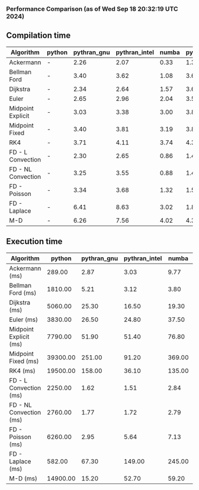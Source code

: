 ### Performance Comparison (as of Wed Sep 18 20:32:19 UTC 2024)
## Compilation time
Algorithm                 | python                    | pythran_gnu               | pythran_intel             | numba                     | pyccel_fortran_gnu        | pyccel_c_gnu              | pyccel_fortran_intel      | pyccel_c_intel           
------------------------- | ------------------------- | ------------------------- | ------------------------- | ------------------------- | ------------------------- | ------------------------- | ------------------------- | -------------------------
Ackermann                 | -                         | 2.26                      | 2.07                      | 0.33                      | 1.32                      | 1.27                      | 1.40                      | 1.34                     
Bellman Ford              | -                         | 3.40                      | 3.62                      | 1.08                      | 3.65                      | 3.92                      | 3.73                      | 4.37                     
Dijkstra                  | -                         | 2.34                      | 2.64                      | 1.57                      | 3.69                      | 3.94                      | 3.86                      | 4.43                     
Euler                     | -                         | 2.65                      | 2.96                      | 2.04                      | 3.59                      | 3.92                      | 3.75                      | 4.36                     
Midpoint Explicit         | -                         | 3.03                      | 3.38                      | 3.00                      | 3.83                      | 4.15                      | 3.95                      | 4.54                     
Midpoint Fixed            | -                         | 3.40                      | 3.81                      | 3.19                      | 3.87                      | 4.23                      | 4.01                      | 4.63                     
RK4                       | -                         | 3.71                      | 4.11                      | 3.74                      | 4.32                      | 4.61                      | 4.41                      | 5.03                     
FD - L Convection         | -                         | 2.30                      | 2.65                      | 0.86                      | 1.40                      | 3.91                      | 1.56                      | 4.36                     
FD - NL Convection        | -                         | 3.25                      | 3.55                      | 0.88                      | 1.41                      | 3.94                      | 1.58                      | 4.33                     
FD - Poisson              | -                         | 3.34                      | 3.68                      | 1.32                      | 1.52                      | 3.98                      | 2.73                      | 4.44                     
FD - Laplace              | -                         | 6.41                      | 8.63                      | 3.02                      | 1.81                      | 4.33                      | 2.07                      | 4.82                     
M-D                       | -                         | 6.26                      | 7.56                      | 4.02                      | 4.33                      | 4.45                      | 4.52                      | 5.24                     

## Execution time
Algorithm                 | python                    | pythran_gnu               | pythran_intel             | numba                     | pyccel_fortran_gnu        | pyccel_c_gnu              | pyccel_fortran_intel      | pyccel_c_intel           
------------------------- | ------------------------- | ------------------------- | ------------------------- | ------------------------- | ------------------------- | ------------------------- | ------------------------- | -------------------------
Ackermann (ms)            | 289.00                    | 2.87                      | 3.03                      | 9.77                      | 1.50                      | 1.50                      | 8.78                      | 4.76                     
Bellman Ford (ms)         | 1810.00                   | 5.21                      | 3.12                      | 3.80                      | 2.92                      | 6.11                      | -                         | 18.00                    
Dijkstra (ms)             | 5060.00                   | 25.30                     | 16.50                     | 19.30                     | 18.30                     | 29.20                     | -                         | 21.60                    
Euler (ms)                | 3830.00                   | 26.50                     | 24.80                     | 37.50                     | 15.40                     | 144.00                    | 13.30                     | 127.00                   
Midpoint Explicit (ms)    | 7790.00                   | 51.90                     | 51.40                     | 76.80                     | 23.60                     | 282.00                    | 15.40                     | 250.00                   
Midpoint Fixed (ms)       | 39300.00                  | 251.00                    | 91.20                     | 369.00                    | 75.00                     | 1380.00                   | 61.40                     | 1220.00                  
RK4 (ms)                  | 19500.00                  | 158.00                    | 36.10                     | 135.00                    | 32.70                     | 487.00                    | 36.30                     | 405.00                   
FD - L Convection (ms)    | 2250.00                   | 1.62                      | 1.51                      | 2.84                      | 1.63                      | 1.61                      | -                         | 4.14                     
FD - NL Convection (ms)   | 2760.00                   | 1.77                      | 1.72                      | 2.79                      | 1.99                      | 2.05                      | -                         | 4.29                     
FD - Poisson (ms)         | 6260.00                   | 2.95                      | 5.64                      | 7.13                      | 2.75                      | 3.78                      | -                         | 5.64                     
FD - Laplace (ms)         | 582.00                    | 67.30                     | 149.00                    | 245.00                    | 58.40                     | 255.00                    | -                         | 324.00                   
M-D (ms)                  | 14900.00                  | 15.20                     | 52.70                     | 59.20                     | 54.60                     | 59.40                     | 80.10                     | 60.20                    
